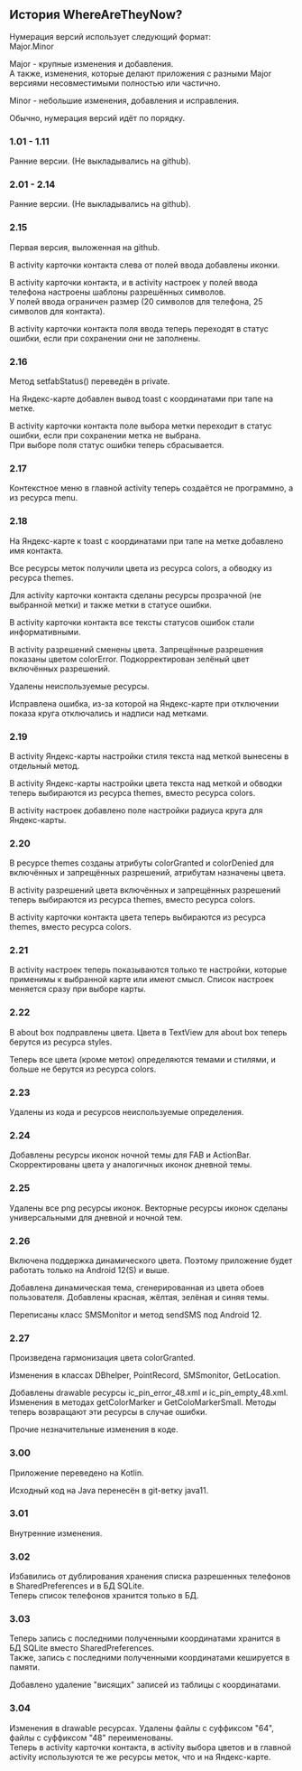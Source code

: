 ## История WhereAreTheyNow?

Нумерация версий использует следующий формат:  
Major.Minor

Major - крупные изменения и добавления.  
А также, изменения, которые делают приложения с разными Major версиями несовместимыми полностью или частично.

Minor - небольшие изменения, добавления и исправления.

Обычно, нумерация версий идёт по порядку.

### 1.01 - 1.11
Ранние версии. (Не выкладывались на github).

### 2.01 - 2.14
Ранние версии. (Не выкладывались на github).

### 2.15
Первая версия, выложенная на github.

В activity карточки контакта слева от полей ввода добавлены иконки.

В activity карточки контакта, и в activity настроек у полей ввода телефона настроены шаблоны разрешённых символов.  
У полей ввода ограничен размер (20 символов для телефона, 25 символов для контакта).  

В activity карточки контакта поля ввода теперь переходят в статус ошибки, если при сохранении они не заполнены.

### 2.16
Метод setfabStatus() переведён в private.

На Яндекс-карте добавлен вывод toast с координатами при тапе на метке.

В activity карточки контакта поле выбора метки переходит в статус ошибки, если при сохранении метка не выбрана.  
При выборе поля статус ошибки теперь сбрасывается.

### 2.17
Контекстное меню в главной activity теперь создаётся не программно, а из ресурса menu.

### 2.18
На Яндекс-карте к toast с координатами при тапе на метке добавлено имя контакта.

Все ресурсы меток получили цвета из ресурса colors, а обводку из ресурса themes.  

Для activity карточки контакта сделаны ресурсы прозрачной (не выбранной метки) и также метки в статусе ошибки.

В activity карточки контакта все тексты статусов ошибок стали информативными.

В activity разрешений сменены цвета. Запрещённые разрешения показаны цветом colorError.
Подкорректирован зелёный цвет включённых разрешений.

Удалены неиспользуемые ресурсы.

Исправлена ошибка, из-за которой на Яндекс-карте при отключении показа круга отключались и надписи над метками.

### 2.19
В activity Яндекс-карты настройки стиля текста над меткой вынесены в отдельный метод.

В activity Яндекс-карты настройки цвета текста над меткой и обводки теперь выбираются из ресурса themes, вместо ресурса colors.

В activity настроек добавлено поле настройки радиуса круга для Яндекс-карты.

### 2.20
В ресурсе themes созданы атрибуты colorGranted и colorDenied для включённых и запрещённых разрешений, атрибутам назначены цвета.

В activity разрешений цвета включённых и запрещённых разрешений теперь выбираются из ресурса themes, вместо ресурса colors.

В activity карточки контакта цвета теперь выбираются из ресурса themes, вместо ресурса colors.

### 2.21
В activity настроек теперь показываются только те настройки, которые применимы к выбранной карте или имеют смысл.
Список настроек меняется сразу при выборе карты.

### 2.22
В about box подправлены цвета. Цвета в TextView для about box теперь берутся из ресурса styles.

Теперь все цвета (кроме меток) определяются темами и стилями, и больше не берутся из ресурса colors.

### 2.23
Удалены из кода и ресурсов неиспользуемые определения.

### 2.24
Добавлены ресурсы иконок ночной темы для FAB и ActionBar. Скорректированы цвета у аналогичных иконок дневной темы.

### 2.25
Удалены все png ресурсы иконок. Векторные ресурсы иконок сделаны универсальными для дневной и ночной тем.

### 2.26
Включена поддержка динамического цвета. Поэтому приложение будет работать только на Android 12(S) и выше.  

Добавлена динамическая тема, сгенерированная из цвета обоев пользователя.
Добавлены красная, жёлтая, зелёная и синяя темы.  

Переписаны класс SMSMonitor и метод sendSMS под Android 12.

### 2.27
Произведена гармонизация цвета colorGranted.  

Изменения в классах DBhelper, PointRecord, SMSmonitor, GetLocation.  

Добавлены drawable ресурсы ic_pin_error_48.xml и ic_pin_empty_48.xml. Изменения в методах getColorMarker и GetColoMarkerSmall.
Методы теперь возвращают эти ресурсы в случае ошибки.  

Прочие незначительные изменения в коде.

### 3.00
Приложение переведено на Kotlin.  

Исходный код на Java перенесён в git-ветку java11.

### 3.01
Внутренние изменения.

### 3.02
Избавились от дублирования хранения списка разрешенных телефонов в SharedPreferences и в БД SQLite.  
Теперь список телефонов хранится только в БД.

### 3.03
Теперь запись с последними полученными координатами хранится в БД SQLite вместо SharedPreferences.  
Также, запись с последними полученными координатами кешируется в памяти.  

Добавлено удаление "висящих" записей из таблицы с координатами.

### 3.04
Изменения в drawable ресурсах. Удалены файлы с суффиксом "64", файлы с суффиксом "48" переименованы.  
Теперь в activity карточки контакта, в activity выбора цветов и в главной activity используются те же ресурсы меток, что и на Яндекс-карте.
